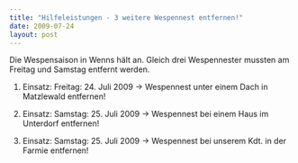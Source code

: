 ```yaml
---
title: "Hilfeleistungen - 3 weitere Wespennest entfernen!"
date: 2009-07-24
layout: post
---
```


Die Wespensaison in Wenns hält an. Gleich drei Wespennester mussten am Freitag und Samstag entfernt werden.

1) Einsatz: Freitag: 24. Juli 2009 -> Wespennest unter einem Dach in Matzlewald entfernen!

2) Einsatz: Samstag: 25. Juli 2009 -> Wespennest bei einem Haus im Unterdorf entfernen!

3) Einsatz: Samstag: 25. Juli 2009 -> Wespennest bei unserem Kdt. in der Farmie entfernen!